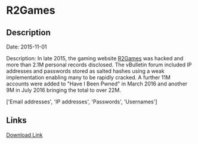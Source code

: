 # R2Games

## Description

Date: 2015-11-01

Description:
In late 2015, the gaming website <a href="https://www.r2games.com" target="_blank" rel="noopener">R2Games</a> was hacked and more than 2.1M personal records disclosed. The vBulletin forum included IP addresses and passwords stored as salted hashes using a weak implementation enabling many to be rapidly cracked. A further 11M accounts were added to "Have I Been Pwned" in March 2016 and another 9M in July 2016 bringing the total to over 22M.


['Email addresses', 'IP addresses', 'Passwords', 'Usernames']

## Links

[Download Link](https://link-to.net/1229997/390.1525467557978/dynamic/?r=aHR0cHM6Ly93d3cubWVkaWFmaXJlLmNvbS92aWV3L09SczBxUVZFSjNDbDJBYi9yMmdhbWVzLmNvbS9maWxl)